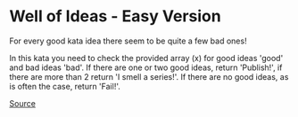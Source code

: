 # Well of Ideas - Easy Version

For every good kata idea there seem to be quite a few bad ones!

In this kata you need to check the provided array (x) for good
ideas 'good' and bad ideas 'bad'. If there are one or two good
ideas, return 'Publish!', if there are more than 2 return
'I smell a series!'. If there are no good ideas, as is often the
case, return 'Fail!'.

[Source](https://www.codewars.com/kata/57f222ce69e09c3630000212)
